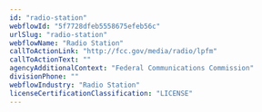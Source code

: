 ```yaml
---
id: "radio-station"
webflowId: "5f7728dfeb5558675efeb56c"
urlSlug: "radio-station"
webflowName: "Radio Station"
callToActionLink: "http://fcc.gov/media/radio/lpfm"
callToActionText: ""
agencyAdditionalContext: "Federal Communications Commission"
divisionPhone: ""
webflowIndustry: "Radio Station"
licenseCertificationClassification: "LICENSE"
---
```

